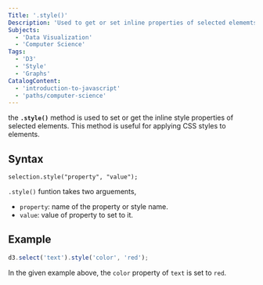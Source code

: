 ```yaml
---
Title: '.style()'
Description: 'Used to get or set inline properties of selected elememts.'
Subjects:
  - 'Data Visualization'
  - 'Computer Science'
Tags:
  - 'D3'
  - 'Style'
  - 'Graphs'
CatalogContent:
  - 'introduction-to-javascript'
  - 'paths/computer-science'
---
```


the **`.style()`** method is used to set or get the inline style properties of selected elements. This method is useful for applying CSS styles to elements.

## Syntax

```pseudo
selection.style("property", "value");
```

`.style()` funtion takes two arguements,

- `property`: name of the property or style name.
- `value`: value of property to set to it.

## Example

```js
d3.select('text').style('color', 'red');
```

In the given example above, the `color` property of `text` is set to `red`.
